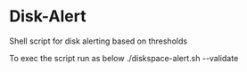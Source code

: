 # Disk-Alert
Shell script for disk alerting based on thresholds

To exec the script run as below
./diskspace-alert.sh --validate
